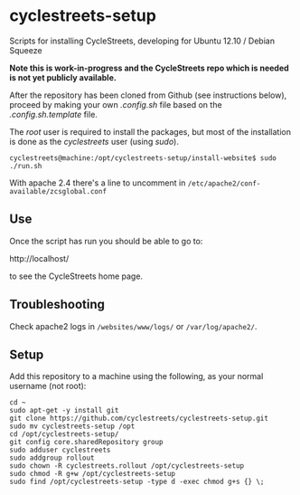 # cyclestreets-setup

Scripts for installing CycleStreets, developing for Ubuntu 12.10 / Debian Squeeze

**Note this is work-in-progress and the CycleStreets repo which is needed is not yet publicly available.**

After the repository has been cloned from Github (see instructions below), proceed by making your own *.config.sh* file based on the *.config.sh.template* file.

The *root* user is required to install the packages, but most of the installation is done as the *cyclestreets* user (using *sudo*).

    cyclestreets@machine:/opt/cyclestreets-setup/install-website$ sudo ./run.sh

With apache 2.4 there's a line to uncomment in `/etc/apache2/conf-available/zcsglobal.conf`

## Use

Once the script has run you should be able to go to:

http://localhost/

to see the CycleStreets home page.

## Troubleshooting

Check apache2 logs in `/websites/www/logs/` or `/var/log/apache2/`.


## Setup

Add this repository to a machine using the following, as your normal username (not root):

    cd ~
    sudo apt-get -y install git
    git clone https://github.com/cyclestreets/cyclestreets-setup.git
    sudo mv cyclestreets-setup /opt
    cd /opt/cyclestreets-setup/
    git config core.sharedRepository group
    sudo adduser cyclestreets
    sudo addgroup rollout
    sudo chown -R cyclestreets.rollout /opt/cyclestreets-setup
    sudo chmod -R g+w /opt/cyclestreets-setup
    sudo find /opt/cyclestreets-setup -type d -exec chmod g+s {} \;
